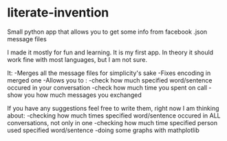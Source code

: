 # literate-invention
Small python app that allows you to get some info from facebook .json message files

I made it mostly for fun and learning. It is my first app. In theory it should work fine with most languages, but I am not sure.

It:
  -Merges all the message files for simplicity's sake
  -Fixes encoding in merged one
  -Allows you to :
    -check how much specified word/sentence occured in your conversation
    -check how much time you spent on call
    -show you how much messages you exchanged
    
If you have any suggestions feel free to write them, right now I am thinking about:
  -checking how much times specified word/sentence occured in ALL conversations, not only in one
  -checking how much time specified person used specified word/sentence
  -doing some graphs with mathplotlib
